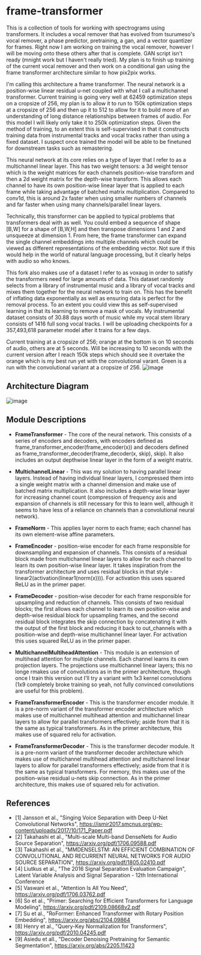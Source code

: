 # frame-transformer

This is a collection of tools for working with spectrograms using transformers. It includes a vocal remover that has evolved from tsurumeso's vocal remover, a phase predictor, pretraining, a gan, and a vector quantizer for frames. Right now I am working on training the vocal remover, however I will be moving onto these others after that is complete. GAN script isn't ready (mnight work but I haven't really tried). My plan is to finish up training of the current vocal remover and then work on a conditional gan using the frame transformer architecture similar to how pix2pix works.

I'm calling this architecture a frame transformer. The neural network is a position-wise linear residual u-net coupled with what I call a multichannel transformer. Current training is going very well at 62459 optimization steps on a cropsize of 256, my plan is to allow it to run to 150k optimization steps at a cropsize of 256 and then up it to 512 to allow for it to build more of an understanding of long distance relationships between frames of audio. For this model I will likely only take it to 250k optimization steps. Given the method of training, to an extent this is self-supervised in that it constructs training data from instrumental tracks and vocal tracks rather than using a fixed dataset. I suspect once trained the model will be able to be finetuned for downstream tasks such as remastering.

This neural network at its core relies on a type of layer that I refer to as a multichannel linear layer. This has two weight tensors: a 3d weight tensor which is the weight matrices for each channels position-wise transform and then a 2d weight matrix for the depth-wise transform. This allows each channel to have its own position-wise linear layer that is applied to each frame while taking advantage of batched matrix multiplication. Compared to conv1d, this is around 2x faster when using smaller numbers of channels and far faster when using many channels/parallel linear layers.

Technically, this transformer can be applied to typical problems that transformers deal with as well. You could embed a sequence of shape [B,W] for a shape of [B,W,H] and then transpose dimensions 1 and 2 and unsqueeze at dimension 1. From here, the frame transformer can expand the single channel embeddings into multiple channels which could be viewed as different representations of the embedding vector. Not sure if this would help in the world of natural language processing, but it clearly helps with audio so who knows.

This fork also makes use of a dataset I refer to as voxaug in order to satisfy the transformers need for large amounts of data. This dataset randomly selects from a library of instrumental music and a library of vocal tracks and mixes them together for the neural network to train on. This has the benefit of inflating data exponentially as well as ensuring data is perfect for the removal process. To an extent you could view this as self-supervised learning in that its learning to remove a mask of vocals. My instrumental dataset consists of 30.88 days worth of music while my vocal stem library consists of 1416 full song vocal tracks. I will be uploading checkpoints for a 357,493,618 parameter model after it trains for a few days.

Current training at a cropsize of 256; orange at the bottom is on 10 seconds of audio, others are at 5 seconds. Will be increasing to 10 seconds with the current version after I reach 150k steps which should see it overtake the orange which is my best run yet with the convolutional varant. Green is a run with the convolutional variant at a cropsize of 256. ![image](https://user-images.githubusercontent.com/30326384/188479869-a7608716-4038-4afe-8c90-9c983a6e9ee4.png)



## Architecture Diagram ##
![image](https://user-images.githubusercontent.com/30326384/188337890-d92faa0e-0565-4a2a-9e2e-e678f11b4f6b.png)

## Module Descriptions ##

* **FrameTransformer** - The core of the neural network. This consists of a series of encoders and decoders, with encoders defined as frame_transformer_encoder(frame_encoder(x)) and decoders defined as frame_transformer_decoder(frame_decoder(x, skip), skip). It also includes an output depthwise linear layer in the form of a weight matrix.

* **MultichannelLinear** - This was my solution to having parallel linear layers. Instead of having individual linear layers, I compressed them into a single weight matrix with a channel dimension and make use of batched matrix multiplication. It also includes a depth-wise linear layer for increasing channel count (compression of frequency axis and expansion of channels is still necessary for this to learn well, although it seems to have less of a reliance on channels than a convolutional neural network).

* **FrameNorm** - This applies layer norm to each frame; each channel has its own element-wise affine parameters.

* **FrameEncoder** - position-wise encoder for each frame responsible for downsampling and expansion of channels. This consists of a residual block made from multichannel linear layers to allow for each channel to learn its own position-wise linear layer. It takes inspiration from the transformer architecture and uses residual blocks in that style - linear2(activation(linear1(norm(x)))). For activation this uses squared ReLU as in the primer paper.

* **FrameDecoder** - position-wise decoder for each frame responsible for upsampling and reduction of channels. This consists of two residual blocks; the first allows each channel to learn its own position-wise and depth-wise residual block for upsampling frames, and the second residual block integrates the skip connection by concatenating it with the output of the first block and reducing it back to out_channels with a position-wise and depth-wise multichannel linear layer. For activation this uses squared ReLU as in the primer paper.

* **MultichannelMultiheadAttention** - This module is an extension of multihead attention for multiple channels. Each channel learns its own projection layers. The projections use multichannel linear layers; this no longe rmakes use of convolutions as in the primer architecture, though once I train this version out I'll try a variant with 1x3 kernel convolutions (1x9 completely broke training so yeah, not fully convinced convolutions are useful for this problem).

* **FrameTransformerEncoder** - This is the transformer encoder module. It is a pre-norm variant of the transformer encoder architecture which makes use of multichannel multihead attention and multichannel linear layers to allow for parallel transformers effectively; aside from that it is the same as typical transformers. As in the primer architecture, this makes use of squared relu for activation.

* **FrameTransformerDecoder** - This is the transformer decoder module. It is a pre-norm variant of the transformer decoder architecture which makes use of multichannel multihead attention and multichannel linear layers to allow for parallel transformers effectively; aside from that it is the same as typical transformers. For memory, this makes use of the position-wise residual u-nets skip connection. As in the primer architecture, this makes use of squared relu for activation.

## References
- [1] Jansson et al., "Singing Voice Separation with Deep U-Net Convolutional Networks", https://ismir2017.smcnus.org/wp-content/uploads/2017/10/171_Paper.pdf
- [2] Takahashi et al., "Multi-scale Multi-band DenseNets for Audio Source Separation", https://arxiv.org/pdf/1706.09588.pdf
- [3] Takahashi et al., "MMDENSELSTM: AN EFFICIENT COMBINATION OF CONVOLUTIONAL AND RECURRENT NEURAL NETWORKS FOR AUDIO SOURCE SEPARATION", https://arxiv.org/pdf/1805.02410.pdf
- [4] Liutkus et al., "The 2016 Signal Separation Evaluation Campaign", Latent Variable Analysis and Signal Separation - 12th International Conference
- [5] Vaswani et al., "Attention Is All You Need", https://arxiv.org/pdf/1706.03762.pdf
- [6] So et al., "Primer: Searching for Efficient Transformers for Language Modeling", https://arxiv.org/pdf/2109.08668v2.pdf
- [7] Su et al., "RoFormer: Enhanced Transformer with Rotary Position Embedding", https://arxiv.org/abs/2104.09864
- [8] Henry et al., "Query-Key Normalization for Transformers", https://arxiv.org/pdf/2010.04245.pdf
- [9] Asiedu et all., "Decoder Denoising Pretraining for Semantic Segmentation", https://arxiv.org/abs/2205.11423
